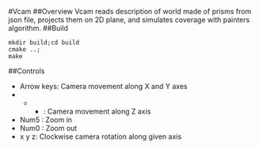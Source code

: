 #Vcam
##Overview
Vcam reads description of world made of prisms from json file, projects them on 2D plane, and simulates coverage with painters algorithm.
##Build
```Console
mkdir build;cd build
cmake ..;
make
```
##Controls
* Arrow keys: Camera movement along X and Y axes
* + - : Camera movement along Z axis
* Num5 : Zoom in
* Num0 : Zoom out
* x y z: Clockwise camera rotation along given axis
